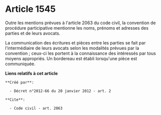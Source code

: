 # Article 1545

Outre les mentions prévues à l'article 2063 du code civil, la convention de procédure participative mentionne les noms,
prénoms et adresses des parties et de leurs avocats. 

La communication des écritures et pièces entre les parties se fait par l'intermédiaire de leurs avocats selon les modalités
prévues par la convention ; ceux-ci les portent à la connaissance des intéressés par tous moyens appropriés. Un bordereau est
établi lorsqu'une pièce est communiquée.

**Liens relatifs à cet article**

	**Créé par**:

	  - Décret n°2012-66 du 20 janvier 2012 - art. 2

	**Cite**:

	  - Code civil - art. 2063
